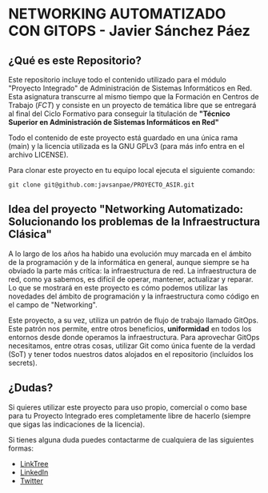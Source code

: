 # NETWORKING AUTOMATIZADO CON GITOPS - Javier Sánchez Páez

## ¿Qué es este Repositorio?

Este repositorio incluye todo el contenido utilizado para el módulo "Proyecto Integrado" de Administración de Sistemas Informáticos en Red. Esta asignatura transcurre al mismo tiempo que la Formación en Centros de Trabajo (*FCT*) y consiste en un proyecto de temática libre que se entregará al final del Ciclo Formativo para conseguir la titulación de **"Técnico Superior en Administración de Sistemas Informáticos en Red"**

Todo el contenido de este proyecto está guardado en una única rama (main) y la licencia utilizada es la GNU GPLv3 (para más info entra en el archivo LICENSE).

Para clonar este proyecto en tu equipo local ejecuta el siguiente comando:

```
git clone git@github.com:javsanpae/PROYECTO_ASIR.git
```

## Idea del proyecto "Networking Automatizado: Solucionando los problemas de la Infraestructura Clásica"

A lo largo de los años ha habido una evolución muy marcada en el ámbito de la programación y de la informática en general, aunque siempre se ha obviado la parte más crítica: la infraestructura de red.
La infraestructura de red, como ya sabemos, es difícil de operar, mantener, actualizar y reparar. Lo que se mostrará en este proyecto es cómo podemos utilizar las novedades del ámbito de programación y la infraestructura como código en el campo de "Networking".

Este proyecto, a su vez, utiliza un patrón de flujo de trabajo llamado GitOps. Este patrón nos permite, entre otros beneficios, **uniformidad** en todos los entornos desde donde operamos la infraestructura. Para aprovechar GitOps necesitamos, entre otras cosas, utilizar Git como única fuente de la verdad (SoT) y tener todos nuestros datos alojados en el repositorio (incluídos los secrets).

## ¿Dudas?

Si quieres utilizar este proyecto para uso propio, comercial o como base para tu Proyecto Integrado eres completamente libre de hacerlo (siempre que sigas las indicaciones de la licencia). 

Si tienes alguna duda puedes contactarme de cualquiera de las siguientes formas:

  - [LinkTree](https://linktr.ee/javsanpae)
  - [LinkedIn](https://www.linkedin.com/in/javsanpae/)
  - [Twitter](https://twitter.com/javsanpae)
